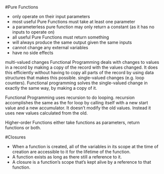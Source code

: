 #Pure Functions
 - only operate on their input parameters
 - most useful Pure Functions must take at least one parameter
 - a parameterless pure function may only return a constant (as it has no inputs to operate on)
 - all useful Pure Functions must return something
 - will always produce the same output given the same inputs
 - cannot change any external variables
 - have no side effects

multi-valued changes
    Functional Programming deals with changes to values in a record by making a copy of the record with the values changed. It does this efficiently without having to copy all parts of the record by using data structures that makes this possible.
single-valued changes (e.g. loop counters).
    Functional programming solves the single-valued change in exactly the same way, by making a copy of it.

Functional Programming uses recursion to do looping.
recursion accomplishes the same as the for loop by calling itself with a new start value and a new accumulator. It doesn’t modify the old values. Instead it uses new values calculated from the old.


Higher-order Functions either take functions as parameters, return functions or both.

#Closures
 - When a function is created, all of the variables in its scope at the time of creation are accessible to it for the lifetime of the function.
 - A function exists as long as there still a reference to it.
 - A closure is a function’s scope that’s kept alive by a reference to that function.

